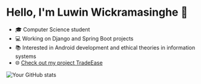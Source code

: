 # Hello, I'm Luwin Wickramasinghe 👋

- 🎓 Computer Science student
- 💻 Working on Django and Spring Boot projects
- 📚 Interested in Android development and ethical theories in information systems
- 🌐 [Check out my project TradeEase](https://github.com/yourusername/TradeEase)

![Your GitHub stats](https://github-readme-stats.vercel.app/api?username=LuwinWickramasinghe&show_icons=true)
